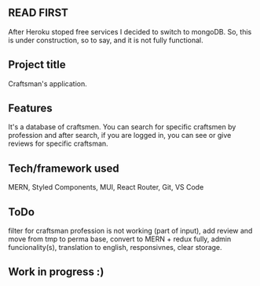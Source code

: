 ## READ FIRST
After Heroku stoped free services I decided to switch to mongoDB. So, this is under construction, so to say, and it is not fully functional. 

## Project title
Craftsman's application.
 
## Features
It's a database of craftsmen. You can search for specific craftsmen by profession and after search, if you are logged in, you can see or give reviews for specific craftsman. 

## Tech/framework used
MERN, Styled Components, MUI, React Router, Git, VS Code

## ToDo
filter for craftsman profession is not working (part of input), add review and move from tmp to perma base, convert to MERN + redux fully, admin funcionality(s), translation to english, responsivnes, clear storage. 

## Work in progress :) 
